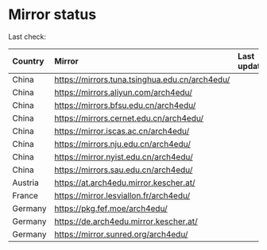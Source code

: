 <script src="./time.js"></script>
# Mirror status
Last check: <script type="text/javascript">localize(1736745746.62866);</script>

|Country|Mirror|Last update|
|:------|:-----|:----------|
|China|https://mirrors.tuna.tsinghua.edu.cn/arch4edu/|<script type="text/javascript">localize(1736707118);</script>|
|China|https://mirrors.aliyun.com/arch4edu/|<script type="text/javascript">localize(1736707118);</script>|
|China|https://mirrors.bfsu.edu.cn/arch4edu/|<script type="text/javascript">localize(1736707118);</script>|
|China|https://mirrors.cernet.edu.cn/arch4edu/|<script type="text/javascript">localize(1736707118);</script>|
|China|https://mirror.iscas.ac.cn/arch4edu/|<script type="text/javascript">localize(1736707118);</script>|
|China|https://mirrors.nju.edu.cn/arch4edu/|<script type="text/javascript">localize(1736664048);</script>|
|China|https://mirror.nyist.edu.cn/arch4edu/|<script type="text/javascript">localize(1736707118);</script>|
|China|https://mirrors.sau.edu.cn/arch4edu/|<script type="text/javascript">localize(1731653531);</script>|
|Austria|https://at.arch4edu.mirror.kescher.at/|<script type="text/javascript">localize(1736707118);</script>|
|France|https://mirror.lesviallon.fr/arch4edu/|<script type="text/javascript">localize(1736664048);</script>|
|Germany|https://pkg.fef.moe/arch4edu/|<script type="text/javascript">localize(1736707118);</script>|
|Germany|https://de.arch4edu.mirror.kescher.at/|<script type="text/javascript">localize(1736707118);</script>|
|Germany|https://mirror.sunred.org/arch4edu/|<script type="text/javascript">localize(1736707118);</script>|

<script src="./tablefilter/tablefilter.js"></script>
<script src="./table.js"></script>